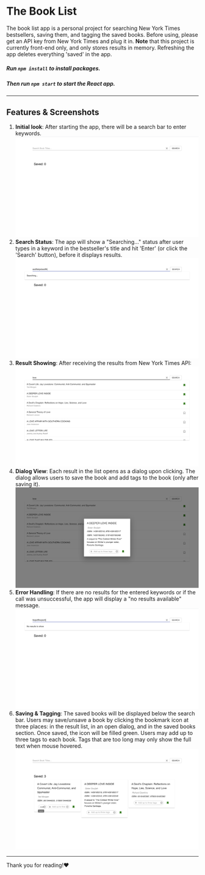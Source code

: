 # The Book List
The book list app is a personal project for searching New York Times bestsellers, saving them, and tagging the saved books. Before using, please get an API key from New York Times and plug it in. **Note** that this project is currently front-end only, and only stores results in memory. Refreshing the app deletes everything 'saved' in the app.

##### Run `npm install` to install packages.
##### Then run `npm start` to start the React app.
---
## Features & Screenshots
1. **Initial look**: After starting the app, there will be a search bar to enter keywords.
![initial image](/public/initial.png)
2. **Search Status**: The app will show a "Searching..." status after user types in a keyword in the bestseller's title and hit 'Enter' (or click the 'Search' button), before it displays results.
![searching image](/public/searching.png)
3. **Result Showing**: After receiving the results from New York Times API:
![result list image](/public/list.png)
4. **Dialog View**: Each result in the list opens as a dialog upon clicking. The dialog allows users to save the book and add tags to the book (only after saving it).
![result dialog image](/public/dialog.png)
5. **Error Handling**: If there are no results for the entered keywords or if the call was unsuccessful, the app will display a "no results available" message.
![no results image](/public/noresults.png)
6. **Saving & Tagging**: The saved books will be displayed below the search bar. Users may save/unsave a book by clicking the bookmark icon at three places: in the result list, in an open dialog, and in the saved books section. Once saved, the icon will be filled green. Users may add up to three tags to each book. Tags that are too long may only show the full text when mouse hovered.
![saved books image](/public/saved.png)


----
Thank you for reading!❤️

